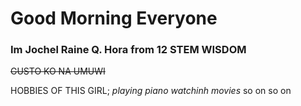 # Good Morning Everyone 
### Im Jochel Raine Q. Hora from 12 STEM WISDOM 

~~GUSTO KO NA UMUWI~~

HOBBIES OF THIS GIRL;
_playing piano_
_watchinh movies_
so on so on
